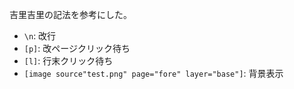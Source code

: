 吉里吉里の記法を参考にした。

- `\n`: 改行
- `[p]`: 改ページクリック待ち
- `[l]`: 行末クリック待ち
- `[image source"test.png" page="fore" layer="base"]`: 背景表示
